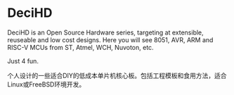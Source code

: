 # DeciHD

DeciHD is an Open Source Hardware series, targeting at extensible, reuseable and low cost designs. Here you will see 8051, AVR, ARM and RISC-V MCUs from ST, Atmel, WCH, Nuvoton, etc.

Just 4 fun.

个人设计的一些适合DIY的低成本单片机核心板。包括工程模板和食用方法，适合Linux或FreeBSD环境开发。